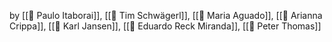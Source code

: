---
---
by [[👤 Paulo Itaborai]], [[👤 Tim Schwägerl]], [[👤 Maria Aguado]], [[👤 Arianna Crippa]], [[👤 Karl Jansen]], [[👤 Eduardo Reck Miranda]], [[👤 Peter Thomas]]

